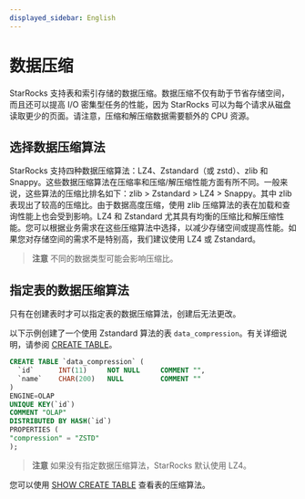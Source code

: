 ```yaml
---
displayed_sidebar: English
---
```


# 数据压缩

StarRocks 支持表和索引存储的数据压缩。数据压缩不仅有助于节省存储空间，而且还可以提高 I/O 密集型任务的性能，因为 StarRocks 可以为每个请求从磁盘读取更少的页面。请注意，压缩和解压缩数据需要额外的 CPU 资源。

## 选择数据压缩算法

StarRocks 支持四种数据压缩算法：LZ4、Zstandard（或 zstd）、zlib 和 Snappy。这些数据压缩算法在压缩率和压缩/解压缩性能方面有所不同。一般来说，这些算法的压缩比排名如下：zlib > Zstandard > LZ4 > Snappy。其中 zlib 表现出了较高的压缩比。由于数据高度压缩，使用 zlib 压缩算法的表在加载和查询性能上也会受到影响。LZ4 和 Zstandard 尤其具有均衡的压缩比和解压缩性能。您可以根据业务需求在这些压缩算法中选择，以减少存储空间或提高性能。如果您对存储空间的需求不是特别高，我们建议使用 LZ4 或 Zstandard。

> **注意**
> 不同的数据类型可能会影响压缩比。

## 指定表的数据压缩算法

只有在创建表时才可以指定表的数据压缩算法，创建后无法更改。

以下示例创建了一个使用 Zstandard 算法的表 `data_compression`。有关详细说明，请参阅 [CREATE TABLE](../sql-reference/sql-statements/data-definition/CREATE_TABLE.md)。

```SQL
CREATE TABLE `data_compression` (
  `id`      INT(11)     NOT NULL     COMMENT "",
  `name`    CHAR(200)   NULL         COMMENT ""
)
ENGINE=OLAP 
UNIQUE KEY(`id`)
COMMENT "OLAP"
DISTRIBUTED BY HASH(`id`)
PROPERTIES (
"compression" = "ZSTD"
);
```

> **注意**
> 如果没有指定数据压缩算法，StarRocks 默认使用 LZ4。

您可以使用 [SHOW CREATE TABLE](../sql-reference/sql-statements/data-manipulation/SHOW_CREATE_TABLE.md) 查看表的压缩算法。